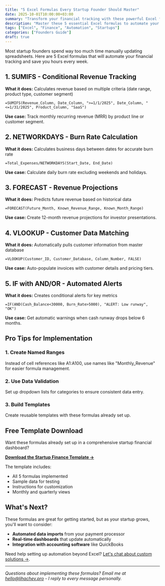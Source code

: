 ```yaml
---
title: "5 Excel Formulas Every Startup Founder Should Master"
date: 2025-10-01T10:00:00+03:00
summary: "Transform your financial tracking with these powerful Excel formulas that automate calculations and save hours of manual work."
description: "Master these 5 essential Excel formulas to automate your startup's financial tracking, from revenue projections to burn rate calculations."
tags: ["Excel", "Finance", "Automation", "Startups"]
categories: ["Founders Guide"]
draft: true
---
```


Most startup founders spend way too much time manually updating spreadsheets. Here are 5 Excel formulas that will automate your financial tracking and save you hours every week.

## 1. SUMIFS - Conditional Revenue Tracking

**What it does:** Calculates revenue based on multiple criteria (date range, product type, customer segment)

```excel
=SUMIFS(Revenue_Column, Date_Column, ">=1/1/2025", Date_Column, "<=1/31/2025", Product_Column, "SaaS")
```

**Use case:** Track monthly recurring revenue (MRR) by product line or customer segment.

## 2. NETWORKDAYS - Burn Rate Calculation

**What it does:** Calculates business days between dates for accurate burn rate

```excel
=Total_Expenses/NETWORKDAYS(Start_Date, End_Date)
```

**Use case:** Calculate daily burn rate excluding weekends and holidays.

## 3. FORECAST - Revenue Projections

**What it does:** Predicts future revenue based on historical data

```excel
=FORECAST(Future_Month, Known_Revenue_Range, Known_Month_Range)
```

**Use case:** Create 12-month revenue projections for investor presentations.

## 4. VLOOKUP - Customer Data Matching

**What it does:** Automatically pulls customer information from master database

```excel
=VLOOKUP(Customer_ID, Customer_Database, Column_Number, FALSE)
```

**Use case:** Auto-populate invoices with customer details and pricing tiers.

## 5. IF with AND/OR - Automated Alerts

**What it does:** Creates conditional alerts for key metrics

```excel
=IF(AND(Cash_Balance<30000, Burn_Rate>5000), "ALERT: Low runway", "OK")
```

**Use case:** Get automatic warnings when cash runway drops below 6 months.

## Pro Tips for Implementation

### 1. Create Named Ranges

Instead of cell references like A1:A100, use names like "Monthly_Revenue" for easier formula management.

### 2. Use Data Validation

Set up dropdown lists for categories to ensure consistent data entry.

### 3. Build Templates

Create reusable templates with these formulas already set up.

## Free Template Download

Want these formulas already set up in a comprehensive startup financial dashboard?

**[Download the Startup Finance Template →](/resources)**

The template includes:

- All 5 formulas implemented
- Sample data for testing
- Instructions for customization
- Monthly and quarterly views

## What's Next?

These formulas are great for getting started, but as your startup grows, you'll want to consider:

- **Automated data imports** from your payment processor
- **Real-time dashboards** that update automatically
- **Integration with accounting software** like QuickBooks

Need help setting up automation beyond Excel? [Let's chat about custom solutions →](/products).

---

_Questions about implementing these formulas? Email me at hello@lihachev.pro - I reply to every message personally._
